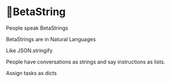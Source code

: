 # 🔷<beta>BetaString</beta>

People speak BetaStrings

BetaStrings are in Natural Languages

Like JSON.stringify

People have conversations as strings and say instructions as lists.

Assign tasks as dicts
